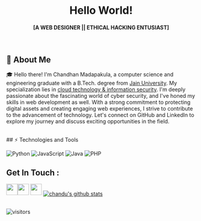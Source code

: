   


<h1 align="center"> Hello World! </h1> 
<h4 align="center">  [A WEB DESIGNER || ETHICAL HACKING ENTUSIAST] </h4>

 <br>

## 🚀 About Me <br>

🎓 Hello there! I'm Chandhan Madapakula, a computer science and engineering graduate with a B.Tech. degree from [Jain University](https://www.jainuniversity.ac.in/). My specialization lies in [cloud technology & information security](https://set.jainuniversity.ac.in/academics/computer-science-engineering/btech-computer-technology). I'm deeply passionate about the fascinating world of cyber security, and I've honed my skills in web development as well. With a strong commitment to protecting digital assets and creating engaging web experiences, I strive to contribute to the advancement of technology. Let's connect on GitHub and LinkedIn to explore my journey and discuss exciting opportunities in the field.


<br>
## ⚡ Technologies and Tools <br>

<img alt="Python" src="https://kandi.openweaver.com/img/python.svg"> <img alt="JavaScript" src="https://kandi.openweaver.com/img/javascript.svg" > <img alt="Java" src="https://kandi.openweaver.com/img/java.svg" > <img alt="PHP" src="https://kandi.openweaver.com/img/php-logo.svg">




## Get In Touch :<br>
<a href="https://www.linkedin.com/in/guru-sai-chandhan-m-3a5820205/"> <img src="https://freepngimg.com/thumb/linkedin/4-2-linkedin-png-pic-thumb.png" width="30"></a><a href="https://www.facebook.com/chandhan.chandu.5811"><img src="https://marianmissionaries.org/wp-content/uploads/2020/04/facebook-logo-icon-file-facebook-icon-svg-wikimedia-commons-4.png" width="30"></a>  <a href="mailto:cchandhan021@gmail.com" width="30"><img src="https://upload.wikimedia.org/wikipedia/commons/thumb/0/0b/Logo_Gmail_%282015-2020%29.svg/1280px-Logo_Gmail_%282015-2020%29.svg.png" width="30"></a>
<a href="https://github.com/chandu916"><img align="center" src="https://github-readme-stats.vercel.app/api?username=chandu916&show_icons=true&include_all_commits=true&theme=material-palenight" alt="chandu's github stats" /> </a>
</br>
</br>

![visitors](https://visitor-badge.laobi.icu/badge?page_id=chandu.chandu916)

